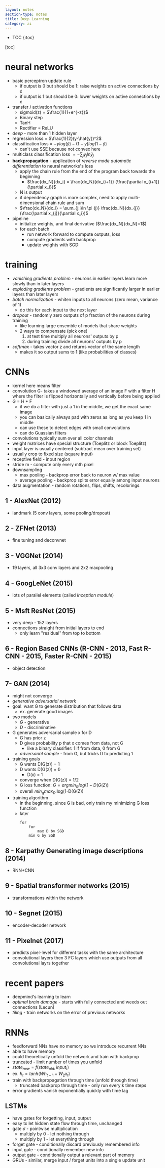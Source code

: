 ```yaml
---
layout: notes
section-type: notes
title: Deep Learning
category: ai
---
```


* TOC
{:toc}

[toc]

# neural networks
- basic perceptron update rule
    - if output is 0 but should be 1: raise weights on active connections by d
    - if output is 1 but should be 0: lower weights on active connections by d
- transfer / activation functions
    - sigmoid(z) = $\frac{1}{1+e^{-z}}$
    - Binary step
    - TanH
    - Rectifier = ReLU
- *deep* - more than 1 hidden layer
- regression loss = $\frac{1}{2}(y-\hat{y})^2$
- classification loss = $-y log (\hat{y}) - (1-y) log(1-\hat{y})$ 
    - can't use SSE because not convex here
- multiclass classification loss $=-\sum_j y_j ln \hat{y}_j$
- **backpropagation** - application of *reverse mode automatic differentiation* to neural networks's loss
	- apply the chain rule from the end of the program back towards the beginning
		- $\frac{dx_N}{dx_i} = \frac{dx_N}{dx_{i+1}} (\frac{\partial x_{i+1}}{\partial x_i})$
	- N is output
	- if dependency graph is more complex, need to apply multi-dimensional chain rule and sum
	- $\frac{dx_N}{dx_i} = \sum_{j:i\in \pi (j)} \frac{dx_N}{dx_{j}} (\frac{\partial x_{j}}{\partial x_i})$
- pipeline
	- initialize weights, and final derivative ($\frac{dx_N}{dx_N}=1$)
	- for each batch
		- run network forward to compute outputs, loss
		- compute gradients with backprop
		- update weights with SGD

# training
- *vanishing gradients problem* - neurons in earlier layers learn more slowly than in later layers
- *exploding gradients problem* - gradients are significantly larger in earlier layers than later layers
- *batch normalization* - whiten inputs to all neurons (zero mean, variance of 1)
	- do this for each input to the next layer
- *dropout* - randomly zero outputs of p fraction of the neurons during training
	- like learning large ensemble of models that share weights
	- 2 ways to compensate (pick one)
		1. at test time multiply all neurons' outputs by p
		2. during training divide all neurons' outputs by p
- *softmax* - takes vector z and returns vector of the same length
	- makes it so output sums to 1 (like probabilities of classes)

# CNNs
- kernel here means filter
- convolution G- takes a windowed average of an image F with a filter H where the filter is flipped horizontally and vertically before being applied
- G = H $\ast$ F
    - if we do a filter with just a 1 in the middle, we get the exact same image
    - you can basically always pad with zeros as long as you keep 1 in middle
    - can use these to detect edges with small convolutions
    - can do Guassian filters
- convolutions typically sum over all color channels
- weight matrices have special structure (Toeplitz or block Toeplitz)
- input layer is usually centered (subtract mean over training set)
- usually crop to fixed size (square input)
- receptive field - input region
- stride m - compute only every mth pixel
- downsampling
    - max pooling - backprop error back to neuron w/ max value
    - average pooling - backprop splits error equally among input neurons
- data augmentation - random rotations, flips, shifts, recolorings
 
## 1 - AlexNet (2012)
- landmark (5 conv layers, some pooling/dropout)

## 2 - ZFNet (2013)
- fine tuning and deconvnet

## 3 - VGGNet (2014)
- 19 layers, all 3x3 conv layers and 2x2 maxpooling

## 4 - GoogLeNet (2015)
- lots of parallel elements (called *Inception module*)

## 5 - Msft ResNet (2015)
- very deep - 152 layers
- connections straight from initial layers to end
	- only learn "residual" from top to bottom

## 6 - Region Based CNNs (R-CNN - 2013, Fast R-CNN - 2015, Faster R-CNN - 2015)
- object detection

## 7- GAN (2014)
- might not converge
- *generative adversarial network*
- goal: want G to generate distribution that follows data
	- ex. generate good images
- two models
	- *G* - generative
	- *D* - discriminative
- G generates adversarial sample x for D
	- G has prior z
	- D gives probability p that x comes from data, not G
		- like a binary classifier: 1 if from data, 0 from G
	- *adversarial sample* - from G, but tricks D to predicting 1
- training goals
	- G wants D(G(z)) = 1
	- D wants D(G(z)) = 0
		- D(x) = 1
	- converge when D(G(z)) = 1/2
	- G loss function: $G = argmin_G log(1-D(G(Z))$
	- overall $min_g max_D$ log(1-D(G(Z))
- training algorithm
	- in the beginning, since G is bad, only train  my minimizing G loss function
	- later
		```
		for 
			for
				max D by SGD
			min G by SGD
		```

## 8 - Karpathy Generating image descriptions (2014)
- RNN+CNN

## 9 - Spatial transformer networks (2015)
- transformations within the network

## 10 - Segnet (2015)
- encoder-decoder network

## 11 - Pixelnet (2017)
- predicts pixel-level for different tasks with the same architecture
- convolutional layers then 3 FC layers which use outputs from all convolutional layrs together
    
# recent papers
- deepmind's learning to learn
- *optimal brain damage* - starts with fully connected and weeds out connections (Lecun)
- *tiling* - train networks on the error of previous networks
    
# RNNs
- feedforward NNs have no memory so we introduce recurrent NNs
- able to have memory
- could theoretically unfold the network and train with backprop
- truncated - limit number of times you unfold
- $state_{new} = f(state_{old},input_t)$
- ex. $h_t = tanh(W h_{t-1}+W_2 x_t)$
- train with backpropagation through time (unfold through time)
    - truncated backprop through time - only run every k time steps
- error gradients vanish exponentially quickly with time lag

## LSTMs
- have gates for forgetting, input, output
- easy to let hidden state flow through time, unchanged
- gate $\sigma$ - pointwise multiplication
    - multiply by 0 - let nothing through
    - multiply by 1 - let everything through
- forget gate - conditionally discard previously remembered info
- input gate - conditionally remember new info
- output gate - conditionally output a relevant part of memory
- GRUs - similar, merge input / forget units into a single update unit